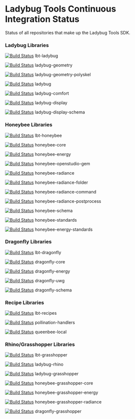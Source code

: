 # Ladybug Tools Continuous Integration Status

Status of all repositories that make up the Ladybug Tools SDK.

### Ladybug Libraries

[![Build Status](https://github.com/ladybug-tools/lbt-ladybug/workflows/CI/badge.svg)](https://github.com/ladybug-tools/lbt-ladybug/actions) lbt-ladybug

[![Build Status](https://github.com/ladybug-tools/ladybug-geometry/workflows/CI/badge.svg)](https://github.com/ladybug-tools/ladybug-geometry/actions) ladybug-geometry

[![Build Status](https://github.com/ladybug-tools/ladybug-geometry-polyskel/workflows/CI/badge.svg)](https://github.com/ladybug-tools/ladybug-geometry-polyskel/actions) ladybug-geometry-polyskel

[![Build Status](https://github.com/ladybug-tools/ladybug/workflows/CI/badge.svg)](https://github.com/ladybug-tools/ladybug/actions) ladybug

[![Build Status](https://github.com/ladybug-tools/ladybug-comfort/workflows/CI/badge.svg)](https://github.com/ladybug-tools/ladybug-comfort/actions) ladybug-comfort

[![Build Status](https://github.com/ladybug-tools/ladybug-display/workflows/CI/badge.svg)](https://github.com/ladybug-tools/ladybug-display/actions) ladybug-display

[![Build Status](https://github.com/ladybug-tools/ladybug-display-schema/workflows/CI/badge.svg)](https://github.com/ladybug-tools/ladybug-display-schema/actions) ladybug-display-schema

### Honeybee Libraries

[![Build Status](https://github.com/ladybug-tools/lbt-honeybee/workflows/CI/badge.svg)](https://github.com/ladybug-tools/lbt-honeybee/actions) lbt-honeybee

[![Build Status](https://github.com/ladybug-tools/honeybee-core/workflows/CI/badge.svg)](https://github.com/ladybug-tools/honeybee-core/actions) honeybee-core

[![Build Status](https://github.com/ladybug-tools/honeybee-energy/workflows/CI/badge.svg)](https://github.com/ladybug-tools/honeybee-energy/actions) honeybee-energy

[![Build Status](https://github.com/ladybug-tools/honeybee-openstudio-gem/workflows/CI/badge.svg)](https://github.com/ladybug-tools/honeybee-openstudio-gem/actions) honeybee-openstudio-gem

[![Build Status](https://github.com/ladybug-tools/honeybee-radiance/workflows/CI/badge.svg)](https://github.com/ladybug-tools/honeybee-radiance/actions) honeybee-radiance

[![Build Status](https://github.com/ladybug-tools/honeybee-radiance-folder/workflows/CI/badge.svg)](https://github.com/ladybug-tools/honeybee-radiance-folder/actions) honeybee-radiance-folder

[![Build Status](https://github.com/ladybug-tools/honeybee-radiance-command/workflows/CI/badge.svg)](https://github.com/ladybug-tools/honeybee-radiance-command/actions) honeybee-radiance-command

[![Build Status](https://github.com/ladybug-tools/honeybee-radiance-postprocess/workflows/CI/badge.svg)](https://github.com/ladybug-tools/honeybee-radiance-postprocess/actions) honeybee-radiance-postprocess

[![Build Status](https://github.com/ladybug-tools/honeybee-schema/workflows/CI/badge.svg)](https://github.com/ladybug-tools/honeybee-schema/actions) honeybee-schema

[![Build Status](https://github.com/ladybug-tools/honeybee-standards/workflows/CI/badge.svg)](https://github.com/ladybug-tools/honeybee-standards/actions) honeybee-standards

[![Build Status](https://github.com/ladybug-tools/honeybee-energy-standards/workflows/CI/badge.svg)](https://github.com/ladybug-tools/honeybee-energy-standards/actions) honeybee-energy-standards

### Dragonfly Libraries

[![Build Status](https://github.com/ladybug-tools/lbt-dragonfly/workflows/CI/badge.svg)](https://github.com/ladybug-tools/lbt-dragonfly/actions) lbt-dragonfly

[![Build Status](https://github.com/ladybug-tools/dragonfly-core/workflows/CI/badge.svg)](https://github.com/ladybug-tools/dragonfly-core/actions) dragonfly-core

[![Build Status](https://github.com/ladybug-tools/dragonfly-energy/workflows/CI/badge.svg)](https://github.com/ladybug-tools/dragonfly-energy/actions) dragonfly-energy

[![Build Status](https://github.com/ladybug-tools/dragonfly-uwg/workflows/CI/badge.svg)](https://github.com/ladybug-tools/dragonfly-uwg/actions) dragonfly-uwg

[![Build Status](https://github.com/ladybug-tools/dragonfly-schema/workflows/CI/badge.svg)](https://github.com/ladybug-tools/dragonfly-schema/actions) dragonfly-schema

### Recipe Libraries

[![Build Status](https://github.com/ladybug-tools/lbt-recipes/workflows/CI/badge.svg)](https://github.com/ladybug-tools/lbt-recipes/actions) lbt-recipes

[![Build Status](https://github.com/pollination/handlers-python/workflows/CI/badge.svg)](https://github.com/pollination/handlers-python/actions) pollination-handlers

[![Build Status](https://github.com/pollination/queenbee-local/workflows/CI/badge.svg)](https://github.com/pollination/queenbee-local/actions) queenbee-local

### Rhino/Grasshopper Libraries

[![Build Status](https://github.com/ladybug-tools/lbt-grasshopper/workflows/CI/badge.svg)](https://github.com/ladybug-tools/lbt-grasshopper/actions) lbt-grasshopper

[![Build Status](https://github.com/ladybug-tools/ladybug-rhino/workflows/CI/badge.svg)](https://github.com/ladybug-tools/ladybug-rhino/actions) ladybug-rhino

[![Build Status](https://github.com/ladybug-tools/ladybug-grasshopper/workflows/CI/badge.svg)](https://github.com/ladybug-tools/ladybug-grasshopper/actions) ladybug-grasshopper

[![Build Status](https://github.com/ladybug-tools/honeybee-grasshopper-core/workflows/CI/badge.svg)](https://github.com/ladybug-tools/honeybee-grasshopper-core/actions) honeybee-grasshopper-core

[![Build Status](https://github.com/ladybug-tools/honeybee-grasshopper-energy/workflows/CI/badge.svg)](https://github.com/ladybug-tools/honeybee-grasshopper-energy/actions) honeybee-grasshopper-energy

[![Build Status](https://github.com/ladybug-tools/honeybee-grasshopper-radiance/workflows/CI/badge.svg)](https://github.com/ladybug-tools/honeybee-grasshopper-radiance/actions) honeybee-grasshopper-radiance

[![Build Status](https://github.com/ladybug-tools/dragonfly-grasshopper/workflows/CI/badge.svg)](https://github.com/ladybug-tools/dragonfly-grasshopper/actions) dragonfly-grasshopper
